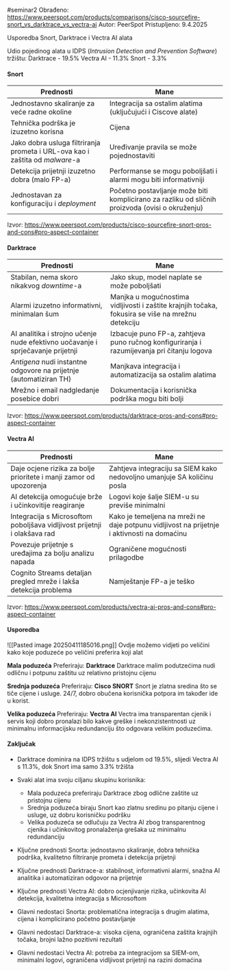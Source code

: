 #seminar2 
Obrađeno: https://www.peerspot.com/products/comparisons/cisco-sourcefire-snort_vs_darktrace_vs_vectra-ai
Autor: PeerSpot
Pristupljeno: 9.4.2025

Usporedba Snort, Darktrace i Vectra AI alata

Udio pojedinog alata u IDPS (*Intrusion Detection and Prevention Software*) tržištu:
Darktrace - 19.5%
Vectra AI - 11.3%
Snort     -  3.3%

#### Snort

| Prednosti                                                                    | Mane                                                                                            |
| ---------------------------------------------------------------------------- | ----------------------------------------------------------------------------------------------- |
| Jednostavno skaliranje za veće radne okoline                                 | Integracija sa ostalim alatima (uključujući i Ciscove alate)                                    |
| Tehnička podrška je izuzetno korisna                                         | Cijena                                                                                          |
| Jako dobra usluga filtriranja prometa i URL-ova kao i zaštita od *malware*-a | Uređivanje pravila se može pojednostaviti                                                       |
| Detekcija prijetnji izuzetno dobra (malo FP-a)                               | Performanse se mogu poboljšati i alarmi mogu biti informativniji                                |
| Jednostavan za konfiguraciju i *deployment*                                  | Početno postavljanje može biti komplicirano za razliku od sličnih proizvoda (ovisi o okruženju) |
Izvor: https://www.peerspot.com/products/cisco-sourcefire-snort-pros-and-cons#pro-aspect-container

#### Darktrace

| Prednosti                                                                       | Mane                                                                                              |
| ------------------------------------------------------------------------------- | ------------------------------------------------------------------------------------------------- |
| Stabilan, nema skoro nikakvog *downtime*-a                                      | Jako skup, model naplate se može poboljšati                                                       |
| Alarmi izuzetno informativni, minimalan šum                                     | Manjka u mogućnostima vidljivosti i zaštite krajnjih točaka, fokusira se više na mrežnu detekciju |
| AI analitika i strojno učenje nude efektivno uočavanje i sprječavanje prijetnji | Izbacuje puno FP-a, zahtjeva puno ručnog konfiguriranja i razumijevanja pri čitanju logova        |
| *Antigena* nudi instantne odgovore na prijetnje (automatiziran TH)              | Manjkava integracija i automatizacija sa ostalim alatima                                          |
| Mrežno i email nadgledanje posebice dobri                                       | Dokumentacija i korisnička podrška mogu biti bolji                                                |
Izvor: https://www.peerspot.com/products/darktrace-pros-and-cons#pro-aspect-container

#### Vectra AI

| Prednosti                                                                | Mane                                                                                        |
| ------------------------------------------------------------------------ | ------------------------------------------------------------------------------------------- |
| Daje ocjene rizika za bolje prioritete i manji zamor od upozorenja       | Zahtjeva integraciju sa SIEM kako nedovoljno umanjuje SA količinu posla                     |
| AI detekcija omogućuje brže i učinkovitije reagiranje                    | Logovi koje šalje SIEM-u su previše minimalni                                               |
| Integracija s Microsoftom poboljšava vidljivost prijetnji i olakšava rad | Kako je temeljena na mreži ne daje potpunu vidljivost na prijetnje i aktivnosti na domaćinu |
| Povezuje prijetnje s uređajima za bolju analizu napada                   | Ograničene mogućnosti prilagodbe                                                            |
| Cognito Streams detaljan pregled mreže i lakša detekcija problema        | Namještanje FP-a je teško                                                                   |
Izvor: https://www.peerspot.com/products/vectra-ai-pros-and-cons#pro-aspect-container

#### Usporedba
![[Pasted image 20250411185016.png]]
Ovdje možemo vidjeti po veličini kako koje poduzeće po veličini preferira koji alat

**Mala poduzeća**
Preferiraju: **Darktrace**
Darktrace malim podutzećima nudi odličnu i potpunu zaštitu uz relativno pristojnu cijenu

**Srednja poduzeća**
Preferiraju: **Cisco SNORT**
Snort je zlatna sredina što se tiče cijene i usluge. 24/7, dobro obučena korisnička potpora im također ide u korist.

**Velika poduzeća**
Preferiraju: **Vectra AI**
Vectra ima transparentan cjenik i servis koji dobro pronalazi bilo kakve greške i nekonzistentnosti uz minimalnu informacijsku redundanciju što odgovara velikim poduzećima.

#### Zaključak

- Darktrace dominira na IDPS tržištu s udjelom od 19.5%, slijedi Vectra AI s 11.3%, dok Snort ima samo 3.3% tržišta
- Svaki alat ima svoju ciljanu skupinu korisnika:
    - Mala poduzeća preferiraju Darktrace zbog odlične zaštite uz pristojnu cijenu
    - Srednja poduzeća biraju Snort kao zlatnu sredinu po pitanju cijene i usluge, uz dobru korisničku podršku
    - Velika poduzeća se odlučuju za Vectra AI zbog transparentnog cjenika i učinkovitog pronalaženja grešaka uz minimalnu redundanciju

- Ključne prednosti Snorta: jednostavno skaliranje, dobra tehnička podrška, kvalitetno filtriranje prometa i detekcija prijetnji
- Ključne prednosti Darktrace-a: stabilnost, informativni alarmi, snažna AI analitika i automatiziran odgovor na prijetnje
- Ključne prednosti Vectra AI: dobro ocjenjivanje rizika, učinkovita AI detekcija, kvalitetna integracija s Microsoftom
- Glavni nedostaci Snorta: problematična integracija s drugim alatima, cijena i komplicirano početno postavljanje
- Glavni nedostaci Darktrace-a: visoka cijena, ograničena zaštita krajnjih točaka, brojni lažno pozitivni rezultati
- Glavni nedostaci Vectra AI: potreba za integracijom sa SIEM-om, minimalni logovi, ograničena vidljivost prijetnji na razini domaćina

